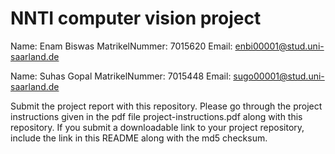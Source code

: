 # NNTI computer vision project
Name: Enam Biswas 
MatrikelNummer: 7015620
Email: enbi00001@stud.uni-saarland.de
  
Name: Suhas Gopal
MatrikelNummer: 7015448
Email: sugo00001@stud.uni-saarland.de

Submit the project report with this repository.
Please go through the project instructions given in the pdf file
project-instructions.pdf along with this repository. If you submit a 
downloadable link to your project repository, include the link in this
README along with the md5 checksum.
